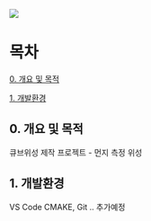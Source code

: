 <a href="https://www.notion.so/ad49df31b91243f8a65a0bd40f59da5d?pvs=4"><img src="https://img.shields.io/badge/Notion-000000?style=flat-square&logo=notion&logoColor=white"/></a>


# 목차
[0. 개요 및 목적](https://github.com/malgumi/DustSatellite/tree/main?tab=readme-ov-file#0-%EA%B0%9C%EC%9A%94-%EB%B0%8F-%EB%AA%A9%EC%A0%81)

[1. 개발환경](https://github.com/malgumi/DustSatellite?tab=readme-ov-file#1-%EA%B0%9C%EB%B0%9C%ED%99%98%EA%B2%BD)

## 0. 개요 및 목적
큐브위성 제작 프로젝트 - 먼지 측정 위성

## 1. 개발환경
VS Code CMAKE, Git .. 추가예정

